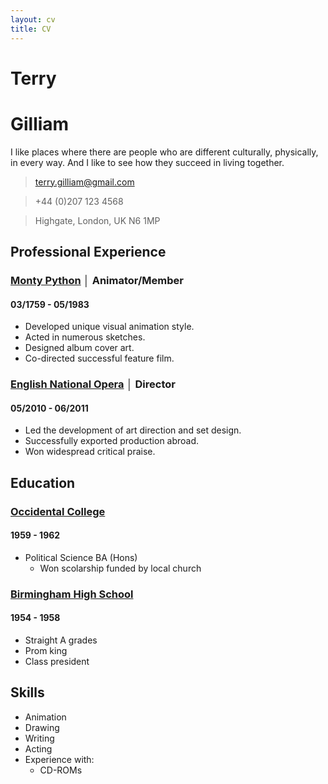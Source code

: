 ```yaml
---
layout: cv
title: CV
---
```


# Terry

# Gilliam

I like places where there are people who are different culturally, physically, in every way. And I like to see how they succeed in living together.

> [terry.gilliam@gmail.com](mailto:terry.gilliam@gmail.com)

> +44 (0)207 123 4568

> Highgate, London, UK N6 1MP

## Professional Experience

### [Monty Python](http://www.uncletoby.com) │ Animator/Member

#### 03/1759 - 05/1983

- Developed unique visual animation style.
- Acted in numerous sketches.
- Designed album cover art.
- Co-directed successful feature film.

### [English National Opera](http://www.eno.org/) │ Director

#### 05/2010 - 06/2011

- Led the development of art direction and set design.
- Successfully exported production abroad.
- Won widespread critical praise.

## Education

### [Occidental College](http://www.oxy.edu/)

#### 1959 - 1962

- Political Science BA (Hons)
	- Won scolarship funded by local church

### [Birmingham High School](http://www.birminghamcharter.com/)

#### 1954 - 1958

- Straight A grades
- Prom king
- Class president

## Skills

- Animation
- Drawing
- Writing
- Acting
- Experience with:
	- CD-ROMs